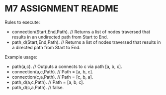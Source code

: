 M7 ASSIGNMENT README
====================

Rules to execute:
 - connection(Start,End,Path). // Returns a list of nodes traversed that results in an undirected path from Start to End.
 - path_d(Start,End,Path). // Returns a list of nodes traversed that results in a directed path from Start to End.

Example usage:
 - path(a,c). // Outputs a connects to c via path [a, b, c]. 
 - connection(a,c,Path). // Path = [a, b, c].
 - connection(c,a,Path). // Path = [c, b, a].
 - path_d(a,c,Path). // Path = [a, b, c].
 - path_d(c,a,Path). // false.
